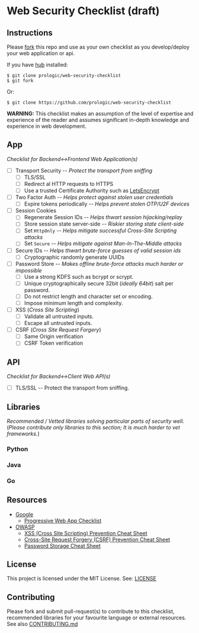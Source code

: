 # Web Security Checklist (draft)

## Instructions

Please [fork](https://github.com/prologic/web-security-checklist#fork-destination-box) this repo and use as your own checklist as you develop/deploy your web application or api.

If you have [hub](https://hub.github.com/) installed:

```#!bash
$ git clone prologic/web-security-checklist
$ git fork
```

Or:

```#!bash
$ git clone https://github.com/prologic/web-security-checklist
```

**WARNING:** This checklist makes an assumption of the level of expertise and experience of the reader and assumes significant in-depth knowledge and experience in web development.

## App

*Checklist for Backend<->Frontend Web Application(s)*

* [ ] Transport Security -- *Protect the transport from sniffing*
  * [ ] TLS/SSL
  * [ ] Redirect al HTTP requests to HTTPS
  * [ ] Use a trusted Certificate Authority such as [LetsEncrypt](https://letsencrypt.org/)
* [ ] Two Factor Auth -- *Helps protect against stolen user credentials*
  * [ ] Expire tokens periodically -- *Helps prevent stolen OTP/U2F devices*
* [ ] Session Cookies
  * [ ] Regenerate Session IDs -- *Helps thwart session hijacking/replay*
  * [ ] Store session state server-side -- *Riskier storing state client-side*
  * [ ] Set `HttpOnly` -- *Helps mitigate successful Cross-Site Scripting attacks*
  * [ ] Set `Secure` -- *Helps mitigate against Man-In-The-Middle attacks*
* [ ] Secure IDs -- *Helps thwart brute-force guesses of valid session ids*
  * [ ] Cryptographic randomly generate UUIDs
* [ ] Password Store -- *Makes offline brute-force attacks much harder or impossible*
  * [ ] Use a strong KDFS such as bcrypt or scrypt.
  * [ ] Unique cryptographically secure 32bit (*ideally 64bit*) salt per password.
  * [ ] Do not restrict length and character set or encoding.
  * [ ] Impose minimum length and complexity.
* [ ] XSS (*Cross Site Scripting*)
  * [ ] Validate all untrusted inputs.
  * [ ] Escape all untrusted inputs.
* [ ] CSRF (*Cross Site Request Forgery*)
  * [ ] Same Origin verification
  * [ ] CSRF Token verification

## API

*Checklist for Backend<->Client Web API(s)*

* [ ] TLS/SSL -- Protect the transport from sniffing.

## Libraries

*Recommended / Vetted libraries solving particular parts of security well.*
(*Please contribute only libraries to this section; It is much harder to vet frameworks.*)

### Python

### Java

### Go

## Resources

* [Google](https://developers.google.com)
  * [Progressive Web App Checklist](https://developers.google.com/web/progressive-web-apps/checklist)
* [OWASP](https://www.owasp.org)
  * [XSS (Cross Site Scripting) Prevention Cheat Sheet](https://www.owasp.org/index.php/XSS_(Cross_Site_Scripting)_Prevention_Cheat_Sheet)
  * [Cross-Site Request Forgery (CSRF) Prevention Cheat Sheet](https://www.owasp.org/index.php/Cross-Site_Request_Forgery_(CSRF)_Prevention_Cheat_Sheet)
  * [Password Storage Cheat Sheet](https://www.owasp.org/index.php/Password_Storage_Cheat_Sheet#Use_a_cryptographically_strong_credential-specific_salt)

## License

This project is licensed under the MIT License. See: [LICENSE](https://github.com/prologic/web-security-checklist/blob/master/LICENSE)

## Contributing

Please fork and submit pull-request(s) to contribute to this checklist, recommended libraries for your favourite language or external resources. See also [CONTRIBUTING.md](https://github.com/prologic/web-security-checklist/blob/master/CONTRIBUTING.md)

